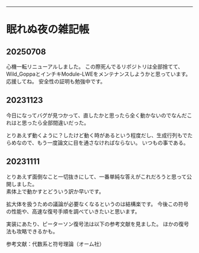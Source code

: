 -------
# 眠れぬ夜の雑記帳

## 20250708
心機一転リニューアルしました。
この際死んでるリポジトリは全部捨てて、Wild_GoppaとインチキModule-LWEをメンテナンスしようかと思っています。
応援してね。
安全性の証明も勉強中です。

## 20231123
今日になってバグが見つかって、直したかと思ったら全く動かないのでなんだこれはと思ったら全部間違いだった。

とりあえず動くように？したけど動く時があるという程度だし、生成行列もでたらめなので、もう一度論文に目を通さなければならない。
いつもの事である。
## 20231111
とりあえず面倒なこと一切抜きにして、一番単純な答えがこれだろうと思って公開しました。  
素体上で動かすとどういう訳か早いです。

拡大体を扱うための議論が必要なくなるというのは結構楽です。
今後この符号の性能や、高速な復号手順を調べていきたいと思います。

実装にあたり、ピーターソン復号法は以下の参考文献を見ました。
ほかの復号法も攻略できるかも。


参考文献：代数系と符号理論（オーム社）

